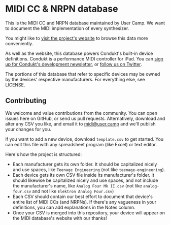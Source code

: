 # MIDI CC & NRPN database

This is the MIDI CC and NRPN database maintained by User Camp. We want to document the MIDI implementation of every synthesizer. 

You might like to [visit the project's website](https://midi.user.camp) to browse this data more conveniently.

As well as the website, this database powers Condukt's built-in device definitions. Condukt is a performance MIDI controller for iPad. You can [sign up for Condukt's development newsletter](https://user.camp/apps/condukt/), or [follow us on Twitter](https://twitter.com/goodcondukt).

The portions of this database that refer to specific devices may be owned by the devices' respective manufacturers. For everything else, see LICENSE.

## Contributing

We welcome and value contributions from the community. You can open issues here on GitHub, or send us pull requests. Alternatively, download and alter any CSV you like, and email it to [midi@user.camp](mailto:midi@user.camp) and we'll publish your changes for you.

If you want to add a new device, download `template.csv` to get started. You can edit this file with any spreadsheet program (like Excel) or text editor.

Here's how the project is structured:

 - Each manufacturer gets its own folder. It should be capitalized nicely and use spaces, like `Teenage Engineering` (not like `teenage-engineering`).
 - Each device gets its own CSV file inside its manufacturer's folder. It should likewise be capitalized nicely and use spaces, and not include the manufacturer's name, like `Analog Four Mk II.csv` (not like `analog-four.csv` and not like `Elektron Analog Four.csv`)
 - Each CSV should contain our best effort to document that device's entire list of MIDI CCs (and NRPNs). If there's any vagueness in your definitions, you can add explanations in the Notes column.
 - Once your CSV is merged into this repository, your device will appear on the MIDI database's website with our thanks!
